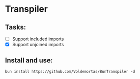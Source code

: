 # Transpiler

## Tasks:

- [ ] Support included imports
- [x] Support unjoined imports

## Install and use:

```
bun install https://github.com/Voldemortas/BunTranspiler -d
```

